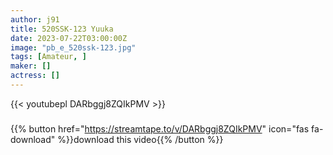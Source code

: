 ```yaml
---
author: j91
title: 520SSK-123 Yuuka
date: 2023-07-22T03:00:00Z
image: "pb_e_520ssk-123.jpg"
tags: [Amateur, ]
maker: []
actress: []
---
```



{{< youtubepl DARbggj8ZQIkPMV >}}
###

{{% button href="https://streamtape.to/v/DARbggj8ZQIkPMV" icon="fas fa-download" %}}download this video{{% /button %}}

